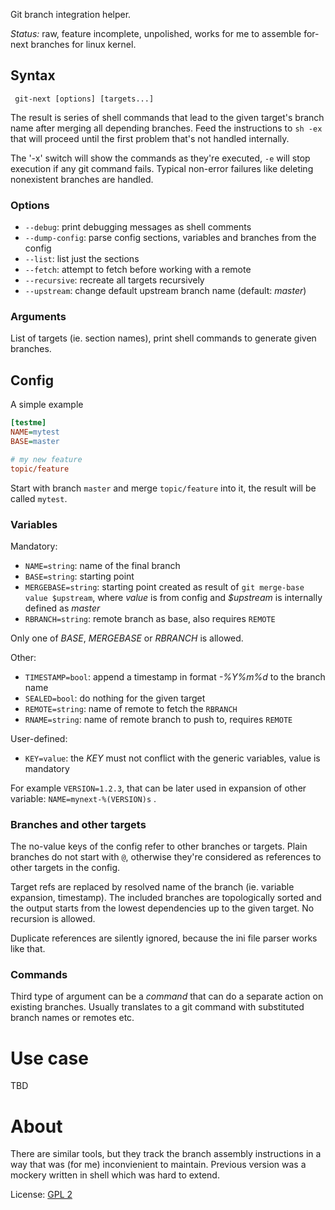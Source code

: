 Git branch integration helper.

*Status:* raw, feature incomplete, unpolished, works for me to
assemble for-next branches for linux kernel.

## Syntax

```shell
 git-next [options] [targets...]
```

The result is series of shell commands that lead to the given target's branch
name after merging all depending branches. Feed the instructions to `sh -ex`
that will proceed until the first problem that's not handled internally.

The '-x' switch will show the commands as they're executed, `-e` will stop
execution if any git command fails. Typical non-error failures like deleting
nonexistent branches are handled.

### Options

* `--debug`: print debugging messages as shell comments
* `--dump-config`: parse config sections, variables and branches from the config
* `--list`: list just the sections
* `--fetch`: attempt to fetch before working with a remote
* `--recursive`: recreate all targets recursively
* `--upstream`: change default upstream branch name (default: *master*)

### Arguments

List of targets (ie. section names), print shell commands to generate given
branches.

## Config

A simple example

```ini
[testme]
NAME=mytest
BASE=master

# my new feature
topic/feature
```

Start with branch `master` and merge `topic/feature` into it, the result will
be called `mytest`.

### Variables

Mandatory:

* `NAME=string`: name of the final branch
* `BASE=string`: starting point
* `MERGEBASE=string`: starting point created as result of `git
  merge-base value $upstream`, where *value* is from config and *$upstream* is
  internally defined as *master*
* `RBRANCH=string`: remote branch as base, also requires `REMOTE`

Only one of *BASE*, *MERGEBASE* or *RBRANCH* is allowed.

Other:

* `TIMESTAMP=bool`: append a timestamp in format *-%Y%m%d* to the branch name
* `SEALED=bool`: do nothing for the given target
* `REMOTE=string`: name of remote to fetch the `RBRANCH`
* `RNAME=string`: name of remote branch to push to, requires `REMOTE`

User-defined:

* `KEY=value`: the *KEY* must not conflict with the generic variables, value is mandatory

For example `VERSION=1.2.3`, that can be later used in expansion of other
variable: `NAME=mynext-%(VERSION)s` .

### Branches and other targets

The no-value keys of the config refer to other branches or targets. Plain
branches do not start with `@`, otherwise they're considered as references to
other targets in the config.

Target refs are replaced by resolved name of the branch (ie. variable
expansion, timestamp). The included branches are topologically sorted and the
output starts from the lowest dependencies up to the given target. No recursion
is allowed.

Duplicate references are silently ignored, because the ini file parser works
like that.

### Commands

Third type of argument can be a *command* that can do a separate action on
existing branches. Usually translates to a git command with substituted branch
names or remotes etc.

# Use case

TBD

# About

There are similar tools, but they track the branch assembly instructions in a
way that was (for me) inconvienient to maintain. Previous version was a mockery
written in shell which was hard to extend.

License: [GPL 2](https://www.gnu.org/licenses/gpl-2.0.html)
